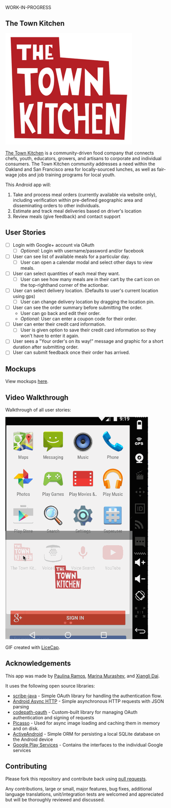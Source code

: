 WORK-IN-PROGRESS

## The Town Kitchen

![The Town Kitchen](images/logo.png)

[The Town Kitchen](http://thetownkitchen.com) is a community-driven food company that connects chefs, youth, educators, growers, and artisans to corporate and individual consumers. The Town Kitchen community addresses a need within the Oakland and San Francisco area for locally-sourced lunches, as well as fair-wage jobs and job training programs for local youth.

This Android app will:

1. Take and process meal orders (currently available via website only), including verification within pre-defined geographic area and disseminating orders to other individuals.
2. Estimate and track meal deliveries based on driver's location
3. Review meals (give feedback) and contact support

## User Stories

 * [ ] Login with Google+ account via OAuth
  	* [ ] *Optional:* Login with username/password and/or facebook
 * [ ] User can see list of available meals for a particular day.
  	* [ ] User can open a calendar modal and select other days to view meals.
 * [ ] User can select quantities of each meal they want. 
   	* [ ] User can see how many meals are in their cart by the cart icon on the top-righthand corner of the actionbar.
 * [ ] User can select delivery location. (Defaults to user's current location using gps)
    * [ ] User can change delivery location by dragging the location pin.
 * [ ] User can see the order summary before submitting the order.
    * User can go back and edit their order.
   	* *Optional:* User can enter a coupon code for their order.
 * [ ] User can enter their credit card information.
   	* [ ] User is given option to save their credit card information so they won't have to enter it again.
 * [ ] User sees a "Your order's on its way!" message and graphic for a short duration after submitting order.
 * [ ] User can submit feedback once their order has arrived.

## Mockups

View mockups [here](https://moqups.com/jemoonette/6pPEZtek/p:ad592cb44).

## Video Walkthrough

Walkthrough of all user stories:

![Video Walkthrough](the-town-kitchen.gif)

GIF created with [LiceCap](http://www.cockos.com/licecap/).

## Acknowledgements

This app was made by [Paulina Ramos](https://github.com/paulinar), [Marina Murashev](https://github.com/marinamurashev), and [Xiangli Dai](https://github.com/XiangliDai).

It uses the following open source libraries:

* [scribe-java](https://github.com/fernandezpablo85/scribe-java) - Simple OAuth library for handling the authentication flow.
* [Android Async HTTP](https://github.com/loopj/android-async-http) - Simple asynchronous HTTP requests with JSON parsing
* [codepath-oauth](https://github.com/thecodepath/android-oauth-handler) - Custom-built library for managing OAuth authentication and signing of requests
* [Picasso](https://github.com/square/picasso) - Used for async image loading and caching them in memory and on disk.
* [ActiveAndroid](https://github.com/pardom/ActiveAndroid) - Simple ORM for persisting a local SQLite database on the Android device
* [Google Play Services](http://developer.android.com/google/play-services/maps.html) - Contains the interfaces to the individual Google services

## Contributing

Please fork this repository and contribute back using
[pull requests](https://github.com/paulinar/the-town-kitchen/pulls).

Any contributions, large or small, major features, bug fixes, additional
language translations, unit/integration tests are welcomed and appreciated
but will be thoroughly reviewed and discussed.

